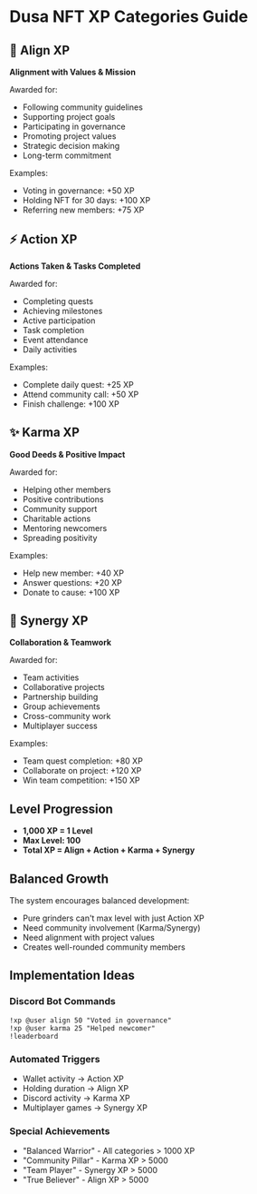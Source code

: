 # Dusa NFT XP Categories Guide

## 🎯 Align XP
**Alignment with Values & Mission**

Awarded for:
- Following community guidelines
- Supporting project goals
- Participating in governance
- Promoting project values
- Strategic decision making
- Long-term commitment

Examples:
- Voting in governance: +50 XP
- Holding NFT for 30 days: +100 XP
- Referring new members: +75 XP

## ⚡ Action XP
**Actions Taken & Tasks Completed**

Awarded for:
- Completing quests
- Achieving milestones
- Active participation
- Task completion
- Event attendance
- Daily activities

Examples:
- Complete daily quest: +25 XP
- Attend community call: +50 XP
- Finish challenge: +100 XP

## ✨ Karma XP
**Good Deeds & Positive Impact**

Awarded for:
- Helping other members
- Positive contributions
- Community support
- Charitable actions
- Mentoring newcomers
- Spreading positivity

Examples:
- Help new member: +40 XP
- Answer questions: +20 XP
- Donate to cause: +100 XP

## 🤝 Synergy XP
**Collaboration & Teamwork**

Awarded for:
- Team activities
- Collaborative projects
- Partnership building
- Group achievements
- Cross-community work
- Multiplayer success

Examples:
- Team quest completion: +80 XP
- Collaborate on project: +120 XP
- Win team competition: +150 XP

## Level Progression

- **1,000 XP = 1 Level**
- **Max Level: 100**
- **Total XP = Align + Action + Karma + Synergy**

## Balanced Growth

The system encourages balanced development:
- Pure grinders can't max level with just Action XP
- Need community involvement (Karma/Synergy)
- Need alignment with project values
- Creates well-rounded community members

## Implementation Ideas

### Discord Bot Commands
```
!xp @user align 50 "Voted in governance"
!xp @user karma 25 "Helped newcomer"
!leaderboard
```

### Automated Triggers
- Wallet activity → Action XP
- Holding duration → Align XP
- Discord activity → Karma XP
- Multiplayer games → Synergy XP

### Special Achievements
- "Balanced Warrior" - All categories > 1000 XP
- "Community Pillar" - Karma XP > 5000
- "Team Player" - Synergy XP > 5000
- "True Believer" - Align XP > 5000